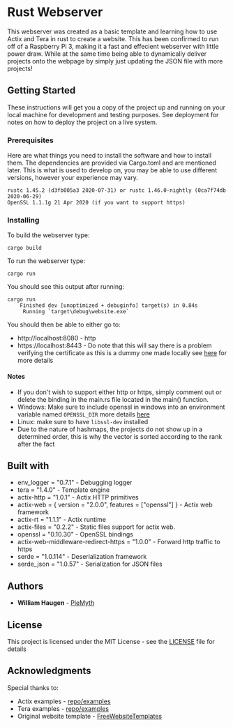 # Rust Webserver
This webserver was created as a basic template and learning how to use Actix and Tera in rust to create a website. This has been confirmed to run off of a Raspberry Pi 3, making it a fast and effecient webserver with little power draw. While at the same time being able to dynamically deliver projects onto the webpage by simply just updating the JSON file with more projects!

## Getting Started

These instructions will get you a copy of the project up and running on your local machine for development and testing purposes. See deployment for notes on how to deploy the project on a live system.

### Prerequisites

Here are what things you need to install the software and how to install them. The dependencies are provided via Cargo.toml and are mentioned later. This is what is used to develop on, you may be able to use different versions, however your experience may vary.
```
rustc 1.45.2 (d3fb005a3 2020-07-31) or rustc 1.46.0-nightly (0ca7f74db 2020-06-29)
OpenSSL 1.1.1g 21 Apr 2020 (if you want to support https)
```

### Installing
To build the webserver type:
```
cargo build
```

To run the webserver type:
```
cargo run
```

You should see this output after running:
```
cargo run
    Finished dev [unoptimized + debuginfo] target(s) in 0.84s
     Running `target\debug\website.exe`
```

You should then be able to either go to:
* http://localhost:8080 - http
* https://localhost:8443 - Do note that this will say there is a problem verifying the certificate as this is a dummy one made locally see [here](https://github.com/actix/examples/tree/master/openssl/) for more details

#### Notes
* If you don't wish to support either http or https, simply comment out or delete the binding in the main.rs file located in the main() function.
* Windows: Make sure to include openssl in windows into an environment variable named `OPENSSL_DIR` more details [here](https://stackoverflow.com/questions/50625283/how-to-install-openssl-in-windows-10)
* Linux: make sure to have `libssl-dev` installed
* Due to the nature of hashmaps, the projects do not show up in a determined order, this is why the vector is sorted according to the rank after the fact

## Built with
* env_logger = "0.7.1" - Debugging logger
* tera = "1.4.0" - Template engine
* actix-http = "1.0.1" - Actix HTTP primitives
* actix-web = { version = "2.0.0", features = ["openssl"] } - Actix web framework 
* actix-rt = "1.1.1" - Actix runtime
* actix-files = "0.2.2" - Static files support for actix web.
* openssl = "0.10.30" - OpenSSL bindings
* actix-web-middleware-redirect-https = "1.0.0" - Forward http traffic to https
* serde = "1.0.114" - Deserialization framework
* serde_json = "1.0.57" - Serialization for JSON files

## Authors

* **William Haugen** - [PieMyth](https://github.com/PieMyth)

## License

This project is licensed under the MIT License - see the [LICENSE](https://github.com/PieMyth/webserver/blob/master/LICENSE) file for details

## Acknowledgments

Special thanks to:
* Actix examples - [repo/examples](https://github.com/actix/examples)
* Tera examples - [repo/examples](https://github.com/Keats/tera/tree/master/examples)
* Original website template - [FreeWebsiteTemplates](https://freewebsitetemplates.com/preview/ecologicalwebsitetemplate/index.html)
